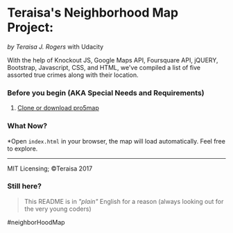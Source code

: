 
# Teraisa's Neighborhood Map Project:
_by Teraisa J. Rogers_ with Udacity


With the help of Knockout JS, Google Maps API, Foursquare API, jQUERY, Bootstrap, Javascript, CSS, and HTML, we've compiled a list of five assorted true crimes along with their location.

### Before you begin (AKA Special Needs and Requirements)
1. [Clone or download pro5map](https://github.com/Teraisa/pro5map)

### What Now?
*Open `index.html` in your browser, the map will load automatically. Feel free to explore.

--------------

MIT Licensing; ©Teraisa 2017

### Still here?
>This README is in *"plain"* English for a reason
(always looking out for the very young coders)

#neighborHoodMap
